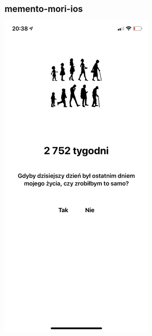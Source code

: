 # memento-mori-ios

![Alt text](screenshot.png?raw=true) <!-- .element height="50%" width="50%" -->
